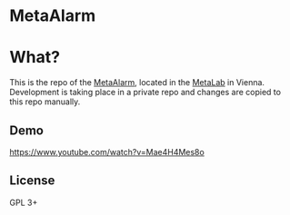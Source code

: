 # MetaAlarm

# What?
This is the repo of the [MetaAlarm](https://metalab.at/wiki/MetaAlarm), located in the [MetaLab](https://metalab.at) in Vienna. Development is taking place in a private repo and changes are copied to this repo manually.

## Demo
https://www.youtube.com/watch?v=Mae4H4Mes8o

## License
GPL 3+
